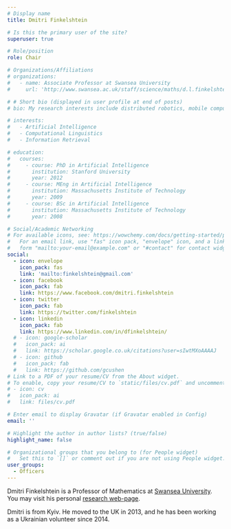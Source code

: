 ```yaml
---
# Display name
title: Dmitri Finkelshtein

# Is this the primary user of the site?
superuser: true

# Role/position
role: Chair

# Organizations/Affiliations
# organizations:
#   - name: Associate Professor at Swansea University
#     url: 'http://www.swansea.ac.uk/staff/science/maths/d.l.finkelshtein/'

# # Short bio (displayed in user profile at end of posts)
# bio: My research interests include distributed robotics, mobile computing and programmable matter.

# interests:
#   - Artificial Intelligence
#   - Computational Linguistics
#   - Information Retrieval

# education:
#   courses:
#     - course: PhD in Artificial Intelligence
#       institution: Stanford University
#       year: 2012
#     - course: MEng in Artificial Intelligence
#       institution: Massachusetts Institute of Technology
#       year: 2009
#     - course: BSc in Artificial Intelligence
#       institution: Massachusetts Institute of Technology
#       year: 2008

# Social/Academic Networking
# For available icons, see: https://wowchemy.com/docs/getting-started/page-builder/#icons
#   For an email link, use "fas" icon pack, "envelope" icon, and a link in the
#   form "mailto:your-email@example.com" or "#contact" for contact widget.
social:
  - icon: envelope
    icon_pack: fas
    link: 'mailto:finkelshtein@gmail.com'
  - icon: facebook
    icon_pack: fab
    link: https://www.facebook.com/dmitri.finkelshtein
  - icon: twitter
    icon_pack: fab
    link: https://twitter.com/finkelshtein
  - icon: linkedin
    icon_pack: fab
    link: https://www.linkedin.com/in/dfinkelshtein/
  # - icon: google-scholar
  #   icon_pack: ai
  #   link: https://scholar.google.co.uk/citations?user=sIwtMXoAAAAJ
  # - icon: github
  #   icon_pack: fab
  #   link: https://github.com/gcushen
# Link to a PDF of your resume/CV from the About widget.
# To enable, copy your resume/CV to `static/files/cv.pdf` and uncomment the lines below.
# - icon: cv
#   icon_pack: ai
#   link: files/cv.pdf

# Enter email to display Gravatar (if Gravatar enabled in Config)
email: ''

# Highlight the author in author lists? (true/false)
highlight_name: false

# Organizational groups that you belong to (for People widget)
#   Set this to `[]` or comment out if you are not using People widget.
user_groups:
  - Officers
---
```


Dmitri Finkelshtein is a Professor of Mathematics at [Swansea University](http://www.swansea.ac.uk/staff/science/maths/d.l.finkelshtein/). You may visit his personal [research web-page](https://finkelshtein.netlify.app/).

Dmitri is from Kyiv. He moved to the UK in 2013, and he has been working as a Ukrainian volunteer since 2014. 

